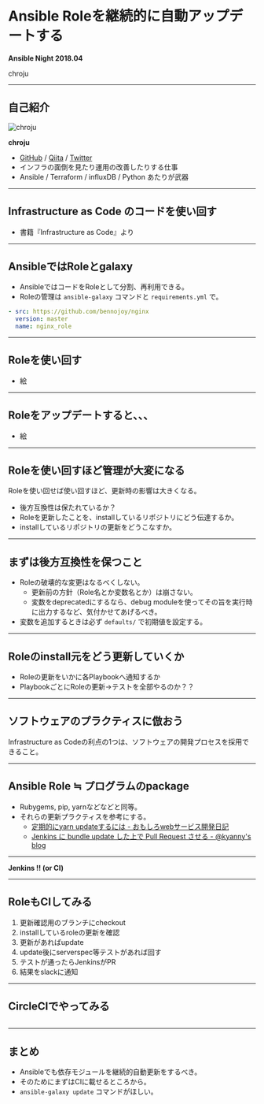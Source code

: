 Ansible Roleを継続的に自動アップデートする
====

**Ansible Night 2018.04**

chroju

---

## 自己紹介

![chroju](https://en.gravatar.com/userimage/112557146/b0bb9918ea567d117d4745f14fb3822a.jpg?size=200)

**chroju**

* [GitHub](https://github.com/chroju) / [Qiita](http://qiita.com/chroju) / [Twitter](https://twitter.com/chroju)
* インフラの面倒を見たり運用の改善したりする仕事
* Ansible / Terraform / influxDB / Python あたりが武器

---

## Infrastructure as Code のコードを使い回す

* 書籍『Infrastructure as Code』より

---

## AnsibleではRoleとgalaxy

* AnsibleではコードをRoleとして分割、再利用できる。
* Roleの管理は `ansible-galaxy` コマンドと `requirements.yml` で。

```yaml:requirements.yml
- src: https://github.com/bennojoy/nginx
  version: master
  name: nginx_role
```

---

## Roleを使い回す

* 絵

---

## Roleをアップデートすると、、、

* 絵

---

## Roleを使い回すほど管理が大変になる

Roleを使い回せば使い回すほど、更新時の影響は大きくなる。

* 後方互換性は保たれているか？
* Roleを更新したことを、installしているリポジトリにどう伝達するか。
* installしているリポジトリの更新をどうこなすか。

---

## まずは後方互換性を保つこと

* Roleの破壊的な変更はなるべくしない。
    * 更新前の方針（Role名とか変数名とか）は崩さない。
    * 変数をdeprecatedにするなら、debug moduleを使ってその旨を実行時に出力するなど、気付かせてあげるべき。
* 変数を追加するときは必ず `defaults/` で初期値を設定する。

---

## Roleのinstall元をどう更新していくか

* Roleの更新をいかに各Playbookへ通知するか
* PlaybookごとにRoleの更新→テストを全部やるのか？？

---

## ソフトウェアのプラクティスに倣おう

Infrastructure as Codeの利点の1つは、ソフトウェアの開発プロセスを採用できること。

---

## Ansible Role ≒ プログラムのpackage

* Rubygems, pip, yarnなどなどと同等。
* それらの更新プラクティスを参考にする。
    * [定期的にyarn updateするには - おもしろwebサービス開発日記](http://blog.willnet.in/entry/2018/03/18/163405)
    * [Jenkins に bundle update した上で Pull Request させる - @kyanny's blog](http://blog.kyanny.me/entry/2012/11/06/003902)

---

**Jenkins !! (or CI)**



---

## RoleもCIしてみる

1. 更新確認用のブランチにcheckout
1. installしているroleの更新を確認
1. 更新があればupdate
1. update後にserverspec等テストがあれば回す
1. テストが通ったらJenkinsがPR
1. 結果をslackに通知

---

## CircleCIでやってみる

```yaml
```

---

## まとめ

* Ansibleでも依存モジュールを継続的自動更新をするべき。
* そのためにまずはCIに載せるところから。
* `ansible-galaxy update` コマンドがほしい。
